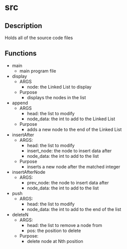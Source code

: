 # src

## Description

Holds all of the source code files

## Functions

- main
  - main program file
- display
  - ARGS
    - node: the Linked List to display
  - Purpose
    - displays the nodes in the list
- append
  - ARGS
    - head: the list to modify
    - node_data: the int to add to the Linked List
  - Purpose
    - adds a new node to the end of the Linked List
- insertAfter
  - ARGS:
    - head: the list to modify
    - insert_node: the node to insert data after
    - node_data: the int to add to the list
  - Purpose
    - inserts a new node after the matched integer
- insertAfterNode
  - ARGS:
    - prev_node: the node to insert data after
    - node_data: the int to add to the list
- push
  - ARGS:
    - head: the list to modify
    - node_data: the int to add to the end of the list
- deleteN
  - ARGS:
    - head: the list to remove a node from
    - pos: the position to delete
  - Purpose:
    - delete node at Nth position
